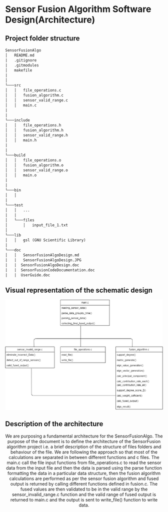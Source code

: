 # Sensor Fusion Algorithm Software Design(Architecture)

## Project folder structure

```
SensorFusionAlgo
│   README.md
|   .gitignore
|   .gitmodules
│   makefile
|       
│
└───src
│   │   file_operations.c
│   │   fusion_algorithm.c
│   │   sensor_valid_range.c
│   │   main.c
|
|
└───include
│   │   file_operations.h
│   │   fusion_algorithm.h
│   │   sensor_valid_range.h
│   │   main.h
|   
|
└───build
│   │   file_operations.o
│   │   fusion_algorithm.o
│   │   sensor_valid_range.o
│   │   main.o
|   
|   
└───bin
│   │   
|
└───test
│   │   ...
|   |
│   └───files
│       │   input_file_1.txt
│   
└───lib
│   │   gsl (GNU Scientific Library)
|
└───doc
│   │   SensorFusionAlgoDesign.md
|   |   SensorFusionAlgoDesign.JPG
|   |  SensorFusionAlgoDesign.doc
|   |  SensorFusionCodeDocumentation.doc
|   |  UserGuide.doc
```

## Visual representation of the schematic design

![SensorFusionAlgo](https://github.com/shreyataneja/SensorFusionAlgo/blob/master/doc/SensorFusionAlgoDesign.jpg "SensorFusionAlgo")

## Description of the architecture

<div style="text-align: center"> 
We are purposing a fundamental architecture for the SensorFusionAlgo. The purpose of the document is to define the architecture of the SensorFusion algorithm project i.e. a brief description of the structure of files folders and behaviour of the file.
We are following the approach so that most of the calculations are separated in between different functions and c files. 
The main.c call the file input functions from file_operations.c to read the sensor data from the input file  and then the data is parsed using the parse function formatting the data in a particular data structure, then the fusion algorithm calculations are performed as per the sensor fusion algorithm and fused output is returned by calling different functions defined in fusion.c. The fused values are then validated to be in the valid range by the sensor_invalid_range.c function and the valid range of fused output is returned to main.c and the output is sent to write_file() function to write data. 

</div>

